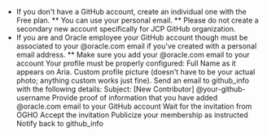 * If you don't have a GitHub account, create an individual one with the Free plan.
** You can use your personal email. 
** Please do not create a secondary new account specifically for JCP GitHub organization.
* If you are and Oracle employee your GitHub account though must be associated to your @oracle.com email if you've created with a personal email address.
** Make sure you add your @oracle.com email to your account
        Your profile must be properly configured:
            Full Name as it appears on Aria.
            Custom profile picture (doesn't have to be your actual photo; anything custom works just fine).
        Send an email to github_info with the following details:
            Subject: [New Contributor] @your-github-username
            Provide proof of information that you have added @oracle.com email to your GitHub account
        Wait for the invitation from OGHO
        Accept the invitation
        Publicize your membership as instructed
        Notify back to github_info